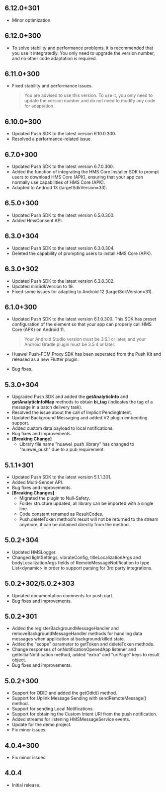 ## 6.12.0+301

- Minor optimization.

## 6.12.0+300

- To solve stability and performance problems, it is recommended that you use it integratedly. You only need to upgrade the version number, and no other code adaptation is required. 

## 6.11.0+300

- Fixed stability and performance issues. 
  > You are advised to use this version. To use it, you only need to update the version number and do not need to modify any code for adaptation.

## 6.10.0+300

- Updated Push SDK to the latest version 6.10.0.300.
- Resolved a performance-related issue.

## 6.7.0+300

- Updated Push SDK to the latest version 6.7.0.300.
- Added the function of integrating the HMS Core Installer SDK to prompt users to download HMS Core (APK), ensuring that your app can normally use capabilities of HMS Core (APK).
- Adapted to Android 13 (targetSdkVersion=33).

## 6.5.0+300

- Updated Push SDK to the latest version 6.5.0.300.
- Added HmsConsent API.

## 6.3.0+304

- Updated Push SDK to the latest version 6.3.0.304.
- Deleted the capability of prompting users to install HMS Core (APK).

## 6.3.0+302

- Updated Push SDK to the latest version 6.3.0.302.
- Updated minSdkVersion to 19.
- Fixed some issues for adapting to Android 12 (targetSdkVersion=31).

## 6.1.0+300

- Updated Push SDK to the latest version 6.1.0.300. This SDK has preset configuration of the <queries> element so that
  your app can properly call HMS Core (APK) on Android 11.

  > Your Android Studio version must be 3.6.1 or later, and your Android Gradle plugin must be 3.5.4 or later.

- Huawei Push-FCM Proxy SDK has been seperated from the Push Kit and released as a new Flutter plugin.
- Bug fixes.

## 5.3.0+304

- Upgraded Push SDK and added the **getAnalyticInfo** and **getAnalyticInfoMap** methods to obtain **bi_tag** (indicates
  the tag of a message in a batch delivery task).
- Resolved the issue about the call of Implicit PendingIntent.
- Updated Background Messaging and added V2 plugin embedding support.
- Added custom data payload to local notifications.
- Bug fixes and improvements.
- **[Breaking Change]**
  - Library file name "huawei_push_library" has changed to "huawei_push" due to a pub requirement.

## 5.1.1+301

- Updated Push SDK to the latest version 5.1.1.301.
- Added Multi-Sender API.
- Bug fixes and improvements.
- **[Breaking Changes]**
  - Migrated the plugin to Null-Safety.
  - Folder structure updated, all library can be imported with a single line.
  - Code constant renamed as ResultCodes.
  - Push.deleteToken method's result will not be returned to the stream anymore, it can be obtained directly from the
    method.

## 5.0.2+304

- Updated HMSLogger.
- Changed lightSettings, vibrateConfig, titleLocalizationArgs and bodyLocalizationArgs fields of
  RemoteMessageNotification to type List\<dynamic> in order to support parsing for 3rd party integrations.

## 5.0.2+302/5.0.2+303

- Updated documentation comments for push.dart.
- Bug fixes and improvements.

## 5.0.2+301

- Added the registerBackgroundMessageHandler and removeBackgroundMessageHandler methods for handling data messages when
  application at background/killed state.
- Added the "scope" parameter to getToken and deleteToken methods.
- Change responses of onNotificationOpenedApp listener and getInitialNotification method, added "extra" and "uriPage"
  keys to result object.
- Bug fixes and improvements.

## 5.0.2+300

- Support for ODID and added the getOdid() method.
- Support for Uplink Message Sending with sendRemoteMessage() method.
- Support for sending Local Notifications.
- Support for obtaining the Custom Intent URI from the push notification.
- Added streams for listening HMSMessageService events.
- Update for the demo project.
- Fix minor issues.

## 4.0.4+300

- Fix minor issues.

## 4.0.4

- Initial release.
